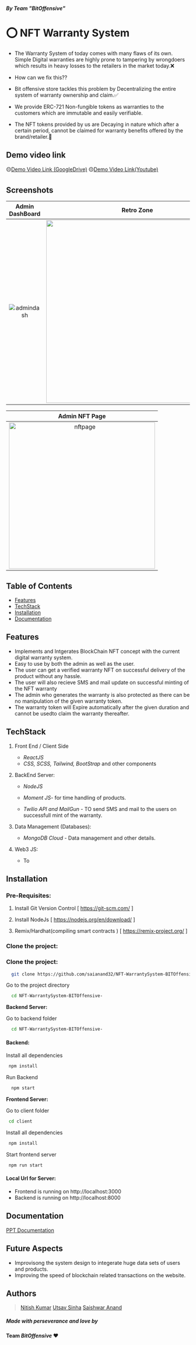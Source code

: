 ##### By Team "*BitOffensive*"

# ⭕ NFT Warranty System

* The Warranty System of today comes with many flaws of its own. Simple Digital warranties are highly prone to tampering by wrongdoers which results in heavy losses to the retailers in the market today.❌

* How can we fix this??

* Bit offensive store tackles this problem by Decentralizing  the entire system of warranty ownership and claim.✅

* We provide ERC-721 Non-fungible tokens as warranties to the customers which are immutable and easily verifiable.

* The NFT tokens provided by us are Decaying in nature which after a certain period, cannot be claimed for warranty benefits offered by the brand/retailer.🏁

## Demo video link
🟡[Demo Video Link (GoogleDrive)](https://drive.google.com/drive/folders/1oEI4eE_cB1pS2uNzTvLpjX1oDbiRDkYJ?usp=sharing)
🟡[Demo Video Link(Youtube)](https://youtu.be/er1EO4F24Fs)

## Screenshots 


|      Admin DashBoard        |   Retro Zone   |
| :--------------------: | :---------------------: |
| <img src="https://i.postimg.cc/L502KqPw/1111.png" alt="admindash" border="0" > | <img src="https://i.postimg.cc/q7LfHhVw/3333.png" border="0" width=500> |

|     Admin NFT Page       
| :--------------------: | 
| <img src="https://i.postimg.cc/zfqM7zbg/2222.png" alt="nftpage" border="0" width=400> | 


## Table of Contents
  - [Features](#features)
  - [TechStack](#techstack)
  - [Installation](#installation)
  - [Documentation](#documentation)

  
## Features
* Implements and Intgerates BlockChain NFT concept with the current digital warranty system.
* Easy to use by both the admin as well as the user.
* The user can get a verified warranty NFT on successful delivery of the product without any hassle.
* The user will also recieve SMS and mail update on successful minting of the NFT warranty
* The admin who generates the warranty is also protected as there can be no manipulation of the given warranty token.
* The warranty token will Expire automatically after the given duration and cannot be usedto claim the warranty thereafter.
## TechStack

1. Front End / Client Side
    - *ReactJS* 
    - *CSS, SCSS, Tailwind, BootStrap* and other components

2. BackEnd Server:
   - *NodeJS*
   
   - *Moment JS*- for time handling of products.
   
   - *Twilio API and MailGun* - TO send SMS and mail to the users on successfull mint of the warranty.
  

3. Data Management (Databases): 
    - *MongoDB Cloud* - Data management and other details.

4. Web3 JS: 
    - To 
## Installation


### Pre-Requisites:
1. Install Git Version Control
[ https://git-scm.com/ ]

2. Install NodeJs
[ https://nodejs.org/en/download/ ]

3. Remix/Hardhat(compiling smart contracts )
[ https://remix-project.org/ ]





### Clone the project:



### Clone the project:

```bash
  git clone https://github.com/saianand32/NFT-WarrantySystem-BITOffensive-.git

```

Go to the project directory

```bash
  cd NFT-WarrantySystem-BITOffensive-

```

**Backend Server:**

Go to backend folder

```bash
  cd NFT-WarrantySystem-BITOffensive-
```
#### Backend:

Install all dependencies

```bash
 npm install
```

Run Backend

```bash
  npm start
```



**Frontend Server:**

Go to client folder

```bash
 cd client
```

Install all dependencies

```bash
 npm install
```
Start frontend server

```bash
 npm run start
```

#### Local Url for Server:

- Frontend is running on http://localhost:3000 
- Backend is running on http://localhost:8000 



## Documentation

[PPT Documentation](https://docs.google.com/presentation/u/1/d/1OW4B2FfULYPbHmVv2gGxegvk8fgCq2Nf/edit?usp=drive_web&ouid=112397323532706990168&rtpof=true)





## Future Aspects

- Improvisong the system design to integerate huge data sets of users and products.
- Improving the speed of blockchain related transactions on the website.
## Authors

> [Nitish Kumar](https://github.com/technitish9123)
> [Utsav Sinha](https://github.com/utsavs22)
> [Saishwar Anand](https://github.com/saianand32)
 
##### Made with perseverance and love by 
#### Team *BitOffensive* ❤️
